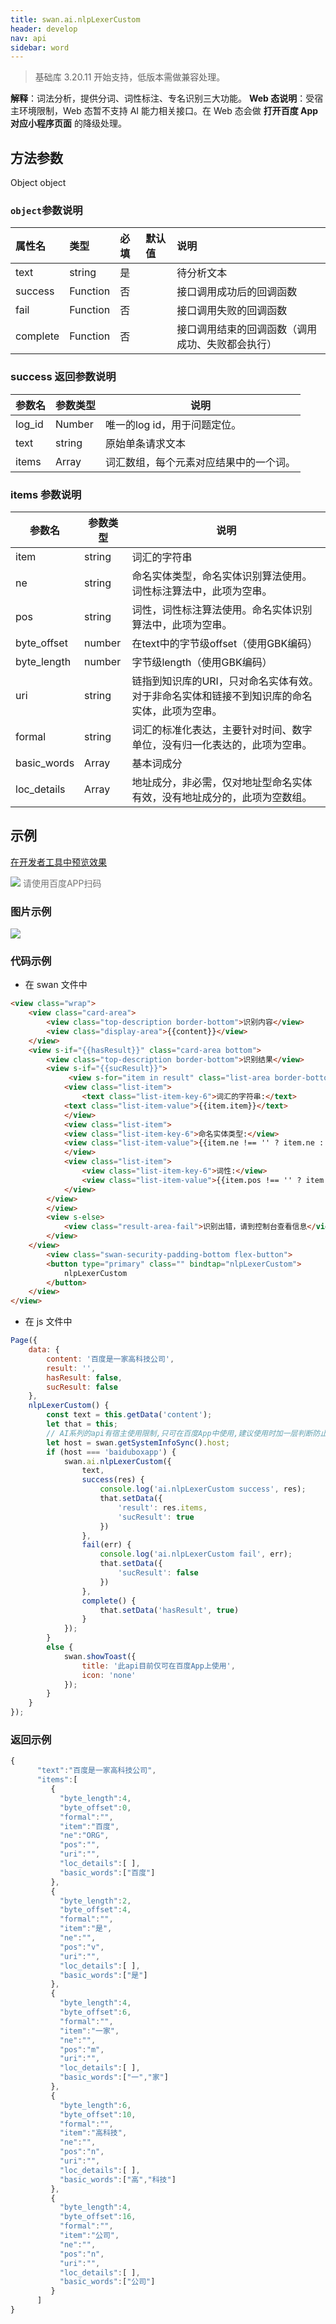 ```yaml
---
title: swan.ai.nlpLexerCustom
header: develop
nav: api
sidebar: word
---
```






>基础库 3.20.11 开始支持，低版本需做兼容处理。

**解释**：词法分析，提供分词、词性标注、专名识别三大功能。
**Web 态说明**：受宿主环境限制，Web 态暂不支持 AI 能力相关接口。在 Web 态会做 **打开百度 App 对应小程序页面** 的降级处理。


## 方法参数

Object object

###  `object`参数说明

|属性名 |类型  |必填 | 默认值 |说明|
|:---- |:---- |:---- |:----|:----|
|text | string| 是 | | 待分析文本|
|success | Function | 否 | | 接口调用成功后的回调函数 |
|fail | Function | 否 | | 接口调用失败的回调函数 |
|complete|	Function|	否	| |接口调用结束的回调函数（调用成功、失败都会执行）|

###  success 返回参数说明

|参数名 | 参数类型 | 说明 |
|---|---|---|
|log_id| Number|唯一的log id，用于问题定位。|
|text | string| 原始单条请求文本|
|items | Array| 词汇数组，每个元素对应结果中的一个词。|

###  items 参数说明

|参数名 | 参数类型 | 说明 |
|---|---|---|
|item | string| 词汇的字符串|
|ne | string| 命名实体类型，命名实体识别算法使用。词性标注算法中，此项为空串。|
|pos | string| 词性，词性标注算法使用。命名实体识别算法中，此项为空串。|
|byte_offset | number| 在text中的字节级offset（使用GBK编码）|
|byte_length | number| 字节级length（使用GBK编码）|
|uri | string| 链指到知识库的URI，只对命名实体有效。对于非命名实体和链接不到知识库的命名实体，此项为空串。|
|formal | string|词汇的标准化表达，主要针对时间、数字单位，没有归一化表达的，此项为空串。|
|basic_words | Array| 基本词成分|
|loc_details | Array| 地址成分，非必需，仅对地址型命名实体有效，没有地址成分的，此项为空数组。|

## 示例

<a href="swanide://fragment/0836eff5dd3c158d445dea1df539f8f41581337325305" title="在开发者工具中预览效果" target="_self">在开发者工具中预览效果</a>

<div class='scan-code-container'>
    <img src="https://b.bdstatic.com/miniapp/assets/images/doc_demo/fragment_nlpLexerCustom.png" class="demo-qrcode-image" />
    <font color=#777 12px>请使用百度APP扫码</font>
</div>

###  图片示例

<div class="m-doc-custom-examples">
    <div class="m-doc-custom-examples-correct">
        <img src="https://b.bdstatic.com/miniapp/images/nlpLexerCustom.gif">
    </div>
    <div class="m-doc-custom-examples-correct">
        <img src=" ">
    </div>
    <div class="m-doc-custom-examples-correct">
        <img src=" ">
    </div>
</div>

###  代码示例



* 在 swan 文件中

```html
<view class="wrap">
    <view class="card-area">
        <view class="top-description border-bottom">识别内容</view>
        <view class="display-area">{{content}}</view>
    </view>
    <view s-if="{{hasResult}}" class="card-area bottom">
        <view class="top-description border-bottom">识别结果</view>
        <view s-if="{{sucResult}}">
             <view s-for="item in result" class="list-area border-bottom">
            <view class="list-item">
                <text class="list-item-key-6">词汇的字符串:</text>
            <text class="list-item-value">{{item.item}}</text>
            </view>
            <view class="list-item">
            <view class="list-item-key-6">命名实体类型:</view>
            <view class="list-item-value">{{item.ne !== '' ? item.ne : '暂无'}}</view>
            </view>
            <view class="list-item">
                <view class="list-item-key-6">词性:</view>
                <view class="list-item-value">{{item.pos !== '' ? item.pos : '暂无'}}</view>
            </view>
        </view>
        </view>
        <view s-else>
            <view class="result-area-fail">识别出错，请到控制台查看信息</view>
        </view>
    </view>
        <view class="swan-security-padding-bottom flex-button">
        <button type="primary" class="" bindtap="nlpLexerCustom">
            nlpLexerCustom
        </button>
    </view>
</view>
```

* 在 js 文件中

```js
Page({
    data: {
        content: '百度是一家高科技公司',
        result: '',
        hasResult: false,
        sucResult: false
    },
    nlpLexerCustom() {
        const text = this.getData('content');
        let that = this;
        // AI系列的api有宿主使用限制,只可在百度App中使用,建议使用时加一层判断防止代码报未知错误
        let host = swan.getSystemInfoSync().host;
        if (host === 'baiduboxapp') {
            swan.ai.nlpLexerCustom({
                text,
                success(res) {
                    console.log('ai.nlpLexerCustom success', res);
                    that.setData({
                        'result': res.items,
                        'sucResult': true
                    })
                },
                fail(err) {
                    console.log('ai.nlpLexerCustom fail', err);
                    that.setData({
                        'sucResult': false
                    })
                },
                complete() {
                    that.setData('hasResult', true)
                }
            });
        }
        else {
            swan.showToast({
                title: '此api目前仅可在百度App上使用',
                icon: 'none'
            });
        }
    }
});
```

### 返回示例
```js
{
      "text":"百度是一家高科技公司",
      "items":[
         {
           "byte_length":4,
           "byte_offset":0,
           "formal":"",
           "item":"百度",
           "ne":"ORG",
           "pos":"",
           "uri":"",
           "loc_details":[ ],
           "basic_words":["百度"]
         },
         {
           "byte_length":2,
           "byte_offset":4,
           "formal":"",
           "item":"是",
           "ne":"",
           "pos":"v",
           "uri":"",
           "loc_details":[ ],
           "basic_words":["是"]
         },
         {
           "byte_length":4,
           "byte_offset":6,
           "formal":"",
           "item":"一家",
           "ne":"",
           "pos":"m",
           "uri":"",
           "loc_details":[ ],
           "basic_words":["一","家"]
         },
         {
           "byte_length":6,
           "byte_offset":10,
           "formal":"",
           "item":"高科技",
           "ne":"",
           "pos":"n",
           "uri":"",
           "loc_details":[ ],
           "basic_words":["高","科技"]
         },
         {
           "byte_length":4,
           "byte_offset":16,
           "formal":"",
           "item":"公司",
           "ne":"",
           "pos":"n",
           "uri":"",
           "loc_details":[ ],
           "basic_words":["公司"]
         }
      ]
}
```